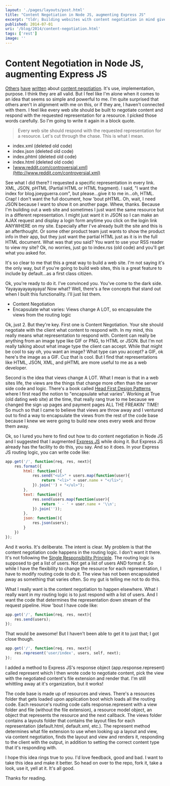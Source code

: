 ```yaml
---
layout: './pages/layouts/post.html'
title: "Content Negotiation in Node JS, augmenting Express JS"
excerpt: "tldr; Building websites with content negotiation in mind gives you flexibility."
published: 2014-07-01
uri: '/blog/2014/content-negotiation.html'
tags: ['rest']
image: ''
---
```


# Content Negotiation in Node JS, augmenting Express JS

[Others](http://stackoverflow.com/questions/10958063/set-up-rest-routes-in-express-js-for-ajax-only-to-use-with-backbone) [have](https://github.com/visionmedia/express/blob/master/examples/content-negotiation/index.js) [written](http://kijanawoodard.com/asp-net-mvc-content-negotiation) about [content negotiation](http://en.wikipedia.org/wiki/Content_negotiation). It's use, implementation, purpose. I think they are all valid. But I feel like I'm alone when it comes to an idea that seems so simple and powerful to me. I'm quite surprised that others aren't in alignment with me on this, or if they are, I haven't connected with them. I feel like every web site should be built to negotiate content and respond with the requested representation for a resource. I picked those words carefully. So I'm going to write it again in a block quote.

> Every web site should respond with the requested representation for a resource. Let's cut through the chase. This is what I mean.

- index.xml (deleted old code)
- index.json (deleted old code)
- index.phtml (deleted old code)
- index.html (deleted old code)
- [www.reddit.com/controversial.xml](http://www.reddit.com/controversial.xml)

See what I did there? I requested a specific representation in every link. XML, JSON, pHTML (Partial HTML or HTML fragment). I said, "I want the index for blog.joeyguerra.com", but please...give it to me in...oh, HTML. Crap! I don't want the full document, how 'bout pHTML. Oh, wait, I need JSON because I want to show it on another page. Whew, thanks. Because I'm building out a web site and sometimes I just want the same resource but in a different representation. I might just want it in JSON so I can make an AJAX request and display a login form anytime you click on the login link ANYWHERE on my site. Especially after I've already built the site and this is an afterthought. Or some other product team just wants to show the product info in their app, but they just want the partial HTML just as it is in the full HTML document. What was that you said? You want to use your RSS reader to view my site? Ok, no worries, just go to index.rss (old code) and you'll get what you asked for.

It's so clear to me that this a great way to build a web site. I'm not saying it's the only way, but if you're going to build web sites, this is a great feature to include by default...as a first class citizen.

Ok, you're ready to do it. I've convinced you. You've come to the dark side. Yayayayayayayaya! Now what? Well, there's a few concepts that stand out when I built this functionality. I'll just list them.

- Content Negotiation
- Encapsulate what varies: Views change A LOT, so encapsulate the views from the routing logic

Ok, just 2. But they're key. First one is Content Negotiation. Your site should negotiate with the client what content to respond with. In my mind, this really means what representation to respond with. Content can really be anything from an image type like GIF or PNG, to HTML or JSON. But I'm not really talking about what image type the client can accept. While that might be cool to say oh, you want an image? What type can you accept? a GIF, ok here's the image as a GIF. Cuz that is cool. But I find that representations like HTML, JSON, XML, and pHTML are more useful to me as a web developer.

Second is the idea that views change A LOT. What I mean is that in a web sites life, the views are the things that change more often than the server side code and logic. There's a book called [Head First Design Patterns](http://www.headfirstlabs.com/books/hfdp/) where I first read the notion to "encapsulate what varies". Working at True (old dating web site) at the time, that really rang true to me because we changed the sign up pages and payment pages ALL THE FREAKIN' TIME! So much so that I came to believe that views are throw away and I ventured out to find a way to encapsulate the views from the rest of the code base because I knew we were going to build new ones every week and throw them away.

Ok, so I lured you here to find out how to do content negotiation in Node JS and I suggested that I augmented [Express JS](https://github.com/visionmedia/express/blob/master/examples/content-negotiation/index.js) while doing it. But Express JS already has the facility to do this, you say. And so it does. In your Express JS routing logic, you can write code like:

```javascript
app.get('/', function(req, res, next){
    res.format({
        html: function(){
            res.send("<ul>" + users.map(function(user){
                return "<li>" + user.name + "</li>";
            }).join('') + "</ul>");
        },
        text: function(){
            res.send(users.map(function(user){
                return ' - ' + user.name + '\\n';
            }).join(''));
        },
        json: function(){
            res.json(users);
        }
    })
});
```

And it works. It's deliberate. The intent is clear. My problem is that the content negotiation code happens in the routing logic. I don't want it there. It's not following the [Single Responsibility Principle](http://en.wikipedia.org/wiki/Single_responsibility_principle). The routing logic is supposed to get a list of users. Not get a list of users AND format it. So while I have the flexibility to change the resource for each representation, I have to modify routing code to do it. The view has not been encapsulated away as something that varies often. So my gut is telling me not to do this.

What I really want is the content negotiation to happen elsewhere. What I really want in my routing logic is to just respond with a list of users. And I want the code that determines the representation down stream of the request pipeline. How 'bout I have code like:

```javascript
app.get('/', function(req, res, next){
    res.send(users);
});
```

That would be awesome! But I haven't been able to get it to just that; I got close though.

```javascript
app.get('/', function(req, res, next){
    res.represent('user/index', users, self, next);
});
```

I added a method to Express JS's response object (app.response.represent) called represent which I then wrote code to negotiate content, pick the view with the negotiated content's file extension and render that. I'm still whittling away at it's organization, but it works!

The code base is made up of resources and views. There's a resources folder that gets loaded upon application boot which loads all the routing code. Each resource's routing code calls response.represent with a view folder and file (without the file extension), a resource model object, an object that represents the resource and the next callback. The views folder contains a layouts folder that contains the layout files for each representation (default.html, default.xml, etc.). The represent method determines what file extension to use when looking up a layout and view, via content negotiation, finds the layout and view and renders it, responding to the client with the output, in addition to setting the correct content type that it's responding with.

I hope this idea rings true to you. I'd love feedback, good and bad. I want to take this idea and make it better. So head on over to the repo, fork it, take a look, use it, yell at it. It's all good.

Thanks for reading.
